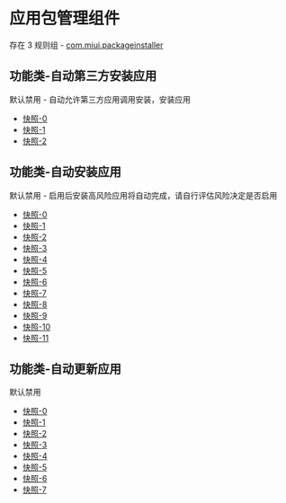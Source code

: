 # 应用包管理组件

存在 3 规则组 - [com.miui.packageinstaller](/src/apps/com.miui.packageinstaller.ts)

## 功能类-自动第三方安装应用

默认禁用 - 自动允许第三方应用调用安装，安装应用

- [快照-0](https://i.gkd.li/i/12874746)
- [快照-1](https://i.gkd.li/i/13054478)
- [快照-2](https://i.gkd.li/i/13399425)

## 功能类-自动安装应用

默认禁用 - 启用后安装高风险应用将自动完成，请自行评估风险决定是否启用

- [快照-0](https://i.gkd.li/i/12818034)
- [快照-1](https://i.gkd.li/i/12818054)
- [快照-2](https://i.gkd.li/i/12889120)
- [快照-3](https://i.gkd.li/i/12888410)
- [快照-4](https://i.gkd.li/i/12889120)
- [快照-5](https://i.gkd.li/i/12889135)
- [快照-6](https://i.gkd.li/i/12889137)
- [快照-7](https://i.gkd.li/i/12889148)
- [快照-8](https://i.gkd.li/i/12889148)
- [快照-9](https://i.gkd.li/i/12818044)
- [快照-10](https://i.gkd.li/i/13229404)
- [快照-11](https://i.gkd.li/i/13501872)

## 功能类-自动更新应用

默认禁用

- [快照-0](https://i.gkd.li/i/12817988)
- [快照-1](https://i.gkd.li/i/12910080)
- [快照-2](https://i.gkd.li/i/13024731)
- [快照-3](https://i.gkd.li/i/13038465)
- [快照-4](https://i.gkd.li/i/13024730)
- [快照-5](https://i.gkd.li/i/13024731)
- [快照-6](https://i.gkd.li/i/12817999)
- [快照-7](https://i.gkd.li/i/13255733)

